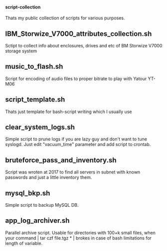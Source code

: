 #### script-collection
Thats my public collection of scripts for various purposes.

## IBM_Storwize_V7000_attributes_collection.sh
Sctipt to collect info about enclosures, drives and etc of BM Storwize V7000 storage system

## music_to_flash.sh
Script for encoding of audio files to proper bitrate to play with Yatour YT-M06  

## script_template.sh
Thats just template for bash-script writing which I usually use

## clear_system_logs.sh
Simple script to prune logs if you are lazy guy and don't want to tune syslogd. Just edit "vacuum_time" parameter and add script to crontab.

## bruteforce_pass_and_inventory.sh
Script was wroten at 2017 to find all servers in subnet with known passwords and just a little inventory them. 

## mysql_bkp.sh
Simple script to backup MySQL DB.

## app_log_archiver.sh
Parallel archive script. Usable for directories with 100+k small files, when your command | tar czf file.tgz * | brokes in case of bash limitations for length of variable.
